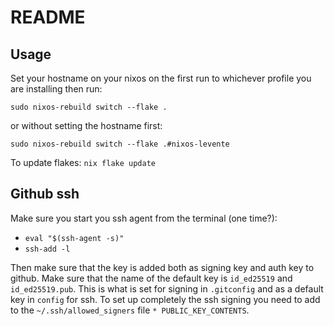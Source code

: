 # README

## Usage
Set your hostname on your nixos on the first run to whichever profile you are installing then run:

`sudo nixos-rebuild switch --flake .`

or without setting the hostname first:

`sudo nixos-rebuild switch --flake .#nixos-levente`

To update flakes: `nix flake update`

## Github ssh

Make sure you start you ssh agent from the terminal (one time?):
* `eval "$(ssh-agent -s)"`
* `ssh-add -l`

Then make sure that the key is added both as signing key and auth key to github.
Make sure that the name of the default key is `id_ed25519` and `id_ed25519.pub`. This is what is set for signing in `.gitconfig` and as a default key in `config` for ssh.
To set up completely the ssh signing you need to add to the `~/.ssh/allowed_signers` file `* PUBLIC_KEY_CONTENTS`.
